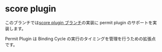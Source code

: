 # score plugin

このブランチでは[score plugin ブランチ](https://github.com/sanposhiho/mini-kube-scheduler/tree/score-plugin)の実装に permit plugin のサポートを実装します。

Permit Plugin は Binding Cycle の実行のタイミングを管理を行うための拡張点です。
